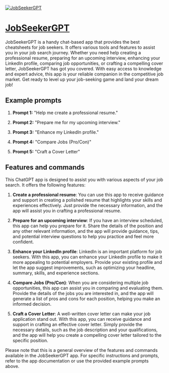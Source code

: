 [![JobSeekerGPT](https://files.oaiusercontent.com/file-kzrDf5V5g1tfzufcH4rj1xEQ?se=2123-10-17T21%3A41%3A30Z&sp=r&sv=2021-08-06&sr=b&rscc=max-age%3D31536000%2C%20immutable&rscd=attachment%3B%20filename%3Dd3a1dd0d-fa11-4e56-8379-309f53bdbeee.png&sig=IumNjkoQT6l5SsiNrlgHK%2BQjEiK11rUDK2R%2BpUtbhHI%3D)](https://chat.openai.com/g/g-qYqXIb6MS-jobseekergpt)

# [JobSeekerGPT](https://chat.openai.com/g/g-qYqXIb6MS-jobseekergpt)

JobSeekerGPT is a handy chat-based app that provides the best cheatsheets for job seekers. It offers various tools and features to assist you in your job search journey. Whether you need help creating a professional resume, preparing for an upcoming interview, enhancing your LinkedIn profile, comparing job opportunities, or crafting a compelling cover letter, JobSeekerGPT has got you covered. With easy access to knowledge and expert advice, this app is your reliable companion in the competitive job market. Get ready to level up your job-seeking game and land your dream job!

## Example prompts

1. **Prompt 1:** "Help me create a professional resume."

2. **Prompt 2:** "Prepare me for my upcoming interview."

3. **Prompt 3:** "Enhance my LinkedIn profile."

4. **Prompt 4:** "Compare Jobs (Pro/Con)"

5. **Prompt 5:** "Craft a Cover Letter"


## Features and commands

This ChatGPT app is designed to assist you with various aspects of your job search. It offers the following features:

1. **Create a professional resume**: You can use this app to receive guidance and support in creating a polished resume that highlights your skills and experiences effectively. Just provide the necessary information, and the app will assist you in crafting a professional resume.

2. **Prepare for an upcoming interview**: If you have an interview scheduled, this app can help you prepare for it. Share the details of the position and any other relevant information, and the app will provide guidance, tips, and potential interview questions to help you practice and feel more confident.

3. **Enhance your LinkedIn profile**: LinkedIn is an important platform for job seekers. With this app, you can enhance your LinkedIn profile to make it more appealing to potential employers. Provide your existing profile and let the app suggest improvements, such as optimizing your headline, summary, skills, and experience sections.

4. **Compare Jobs (Pro/Con)**: When you are considering multiple job opportunities, this app can assist you in comparing and evaluating them. Provide the details of the jobs you are interested in, and the app will generate a list of pros and cons for each position, helping you make an informed decision.

5. **Craft a Cover Letter**: A well-written cover letter can make your job application stand out. With this app, you can receive guidance and support in crafting an effective cover letter. Simply provide the necessary details, such as the job description and your qualifications, and the app will help you create a compelling cover letter tailored to the specific position.

Please note that this is a general overview of the features and commands available in the JobSeekerGPT app. For specific instructions and prompts, refer to the app documentation or use the provided example prompts above.